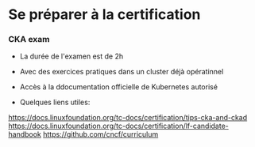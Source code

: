 # Se préparer à la certification 

### CKA exam

- La durée de l'examen est de 2h
- Avec des exercices pratiques dans un cluster déjà opératinnel
- Accès à la ddocumentation officielle de Kubernetes autorisé

- Quelques liens utiles:

https://docs.linuxfoundation.org/tc-docs/certification/tips-cka-and-ckad
https://docs.linuxfoundation.org/tc-docs/certification/lf-candidate-handbook
https://github.com/cncf/curriculum


    